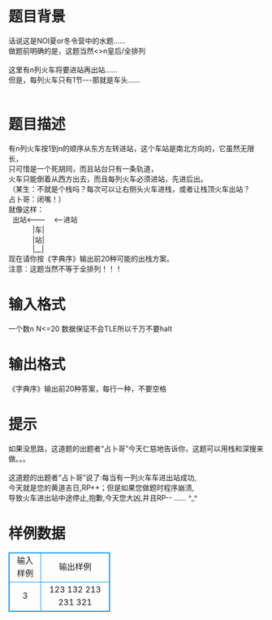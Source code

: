 # 

 
 # 题目背景 
话说这是NOI夏or冬令营中的水题......<BR>做题前明确的是，这题当然&lt;&gt;n皇后/全排列<BR><BR>这里有n列火车将要进站再出站……<BR>但是，每列火车只有1节---那就是车头……<BR><BR> 

 
 # 题目描述 
有n列火车按1到n的顺序从东方左转进站，这个车站是南北方向的，它虽然无限长，<BR>只可惜是一个死胡同，而且站台只有一条轨道，<BR>火车只能倒着从西方出去，而且每列火车必须进站，先进后出。<BR>（某生：不就是个栈吗？每次可以让右侧头火车进栈，或者让栈顶火车出站？<BR>占卜哥：闭嘴！）<BR>就像这样：<BR>&nbsp;&nbsp;出站&lt;——-&nbsp;&nbsp;&nbsp;&nbsp;&lt;——进站<BR>&nbsp;&nbsp;&nbsp;&nbsp;&nbsp;&nbsp;&nbsp;&nbsp;&nbsp;&nbsp;&nbsp;&nbsp;|车|<BR>&nbsp;&nbsp;&nbsp;&nbsp;&nbsp;&nbsp;&nbsp;&nbsp;&nbsp;&nbsp;&nbsp;&nbsp;|站|<BR>&nbsp;&nbsp;&nbsp;&nbsp;&nbsp;&nbsp;&nbsp;&nbsp;&nbsp;&nbsp;&nbsp;&nbsp;|__|<BR>现在请你按《字典序》输出前20种可能的出栈方案。<BR>注意：这题当然不等于全排列！！！ 

 
 # 输入格式 
一个数n&nbsp;N&lt;=20&nbsp;数据保证不会TLE所以千万不要halt<BR> 

 
 # 输出格式 
《字典序》输出前20种答案，每行一种，不要空格 

 
 # 提示 
如果没思路，这道题的出题者“占卜哥”今天仁慈地告诉你，这题可以用栈和深搜来做。。。<BR><BR>这道题的出题者“占卜哥”说了:每当有一列火车车进出站成功,<BR>今天就是您的黄道吉日,RP++；但是如果您做题时程序崩溃,<BR>导致火车进出站中途停止,抱歉,今天您大凶,并且RP--&nbsp;……&nbsp;^_^<BR> 
# 样例数据
<style>
        table,table tr th, table tr td { border:1px solid #0094ff; }
        table { width: 200px; min-height: 25px; line-height: 25px; text-align: center; border-collapse: collapse;}   
    </style>
<table>
	<tr>
		<td>输入样例</td>
		<td>输出样例</td>
	</tr>
<tr><td>3</td><td>123
132
213
231
321</td></tr></table>
